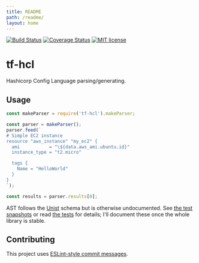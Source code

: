 ```yaml
---
title: README
path: /readme/
layout: home
---
```


[![Build Status](https://travis-ci.org/ryaninvents/tf-hcl.svg)](https://travis-ci.org/ryaninvents/tf-hcl)
[![Coverage Status](https://coveralls.io/repos/github/ryaninvents/tf-hcl/badge.svg?branch=develop)](https://coveralls.io/github/ryaninvents/tf-hcl?branch=develop)
[![MIT license](http://img.shields.io/badge/license-MIT-brightgreen.svg)](http://opensource.org/licenses/MIT)

<!-- homepage hide start -->

# tf-hcl

Hashicorp Config Language parsing/generating.

<!-- homepage hide end -->

## Usage

```javascript
const makeParser = require('tf-hcl').makeParser;

const parser = makeParser();
parser.feed(`
# Simple EC2 instance
resource "aws_instance" "my_ec2" {
  ami           = "\${data.aws_ami.ubuntu.id}"
  instance_type = "t2.micro"

  tags {
    Name = "HelloWorld"
  }
}
`);

const results = parser.results[0];
```

AST follows the [Unist](https://github.com/syntax-tree/unist) schema but is otherwise undocumented. See [the test snapshots](./lib_test/test/snapshots/interpolated-expressions.spec.js.md) or read [the tests](./test) for details; I'll document these once the whole library is stable.

## Contributing

This project uses [ESLint-style commit messages](https://github.com/conventional-changelog/conventional-changelog/blob/master/packages/conventional-changelog-eslint/readme.md).
